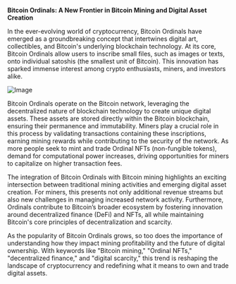 **Bitcoin Ordinals: A New Frontier in Bitcoin Mining and Digital Asset Creation**

In the ever-evolving world of cryptocurrency, Bitcoin Ordinals have emerged as a groundbreaking concept that intertwines digital art, collectibles, and Bitcoin's underlying blockchain technology. At its core, Bitcoin Ordinals allow users to inscribe small files, such as images or texts, onto individual satoshis (the smallest unit of Bitcoin). This innovation has sparked immense interest among crypto enthusiasts, miners, and investors alike.

![Image](https://github.com/user-attachments/assets/31692037-0104-4703-abd1-696b6a7dd41b)

Bitcoin Ordinals operate on the Bitcoin network, leveraging the decentralized nature of blockchain technology to create unique digital assets. These assets are stored directly within the Bitcoin blockchain, ensuring their permanence and immutability. Miners play a crucial role in this process by validating transactions containing these inscriptions, earning mining rewards while contributing to the security of the network. As more people seek to mint and trade Ordinal NFTs (non-fungible tokens), demand for computational power increases, driving opportunities for miners to capitalize on higher transaction fees.

The integration of Bitcoin Ordinals with Bitcoin mining highlights an exciting intersection between traditional mining activities and emerging digital asset creation. For miners, this presents not only additional revenue streams but also new challenges in managing increased network activity. Furthermore, Ordinals contribute to Bitcoin’s broader ecosystem by fostering innovation around decentralized finance (DeFi) and NFTs, all while maintaining Bitcoin's core principles of decentralization and scarcity.

As the popularity of Bitcoin Ordinals grows, so too does the importance of understanding how they impact mining profitability and the future of digital ownership. With keywords like "Bitcoin mining," "Ordinal NFTs," "decentralized finance," and "digital scarcity," this trend is reshaping the landscape of cryptocurrency and redefining what it means to own and trade digital assets.